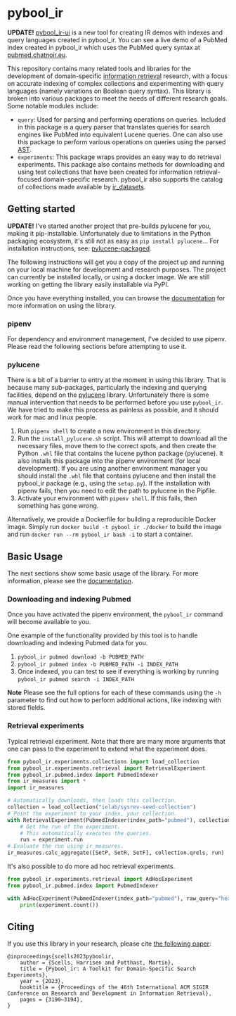 # pybool_ir

**UPDATE!** [pybool_ir-ui](https://github.com/hscells/pybool_ir-ui) is a new tool for creating IR demos with indexes and query languages created in pybool_ir. You can see a live demo of a PubMed index created in pybool_ir which uses the PubMed query syntax at [pubmed.chatnoir.eu](https://pubmed.chatnoir.eu).

This repository contains many related tools and libraries for the development of domain-specific  [information retrieval](https://en.wikipedia.org/wiki/Information_retrieval) research, with a focus on accurate indexing of complex collections and experimenting with query languages (namely variations on Boolean query syntax). This library is broken into various packages to meet the needs of different research goals. Some notable modules include:

 - `query`: Used for parsing and performing operations on queries. Included in this package is a query parser that translates queries for search engines like PubMed into equivalent Lucene queries. One can also use this package to perform various operations on queries using the parsed [AST](https://en.wikipedia.org/wiki/Abstract_syntax_tree).
 - `experiments`: This package wraps provides an easy way to do retrieval experiments. This package also contains methods for downloading and using test collections that have been created for information retrieval-focused domain-specific research. pybool_ir also supports the catalog of collections made available by [ir_datasets](https://ir-datasets.com/).

## Getting started

**UPDATE!** I've started another project that pre-builds pylucene for you, making it pip-installable. Unfortunately due to limitations in the Python packaging ecosystem, it's still not as easy as `pip install pylucene`... For installation instructions, see: [pylucene-packaged](https://github.com/hscells/pylucene-packaged).

The following instructions will get you a copy of the project up and running on your local machine for development and research purposes. The project can currently be installed locally, or using a docker image. We are still working on getting the library easily installable via PyPI.

Once you have everything installed, you can browse the [documentation](https://scells.me/pybool_ir/) for more information on using the library.

### pipenv

For dependency and environment management, I've decided to use pipenv. Please read the following sections before attempting to use it.

### pylucene

There is a bit of a barrier to entry at the moment in using this library. That is because many sub-packages, particularly the indexing and querying facilities, depend on the [pylucene](https://lucene.apache.org/pylucene/) library. Unfortunately there is some manual intervention that needs to be performed before you use `pybool_ir`. We have tried to make this process as painless as possible, and it should work for mac and linux people.

 1. Run `pipenv shell` to create a new environment in this directory.
 2. Run the `install_pylucene.sh` script. This will attempt to download all the necessary files, move them to the correct spots, and then create the Python `.whl` file that contains the lucene python package (pylucene). It also installs this package into the pipenv environment (for local development). If you are using another environment manager you should install the `.whl` file that contains pylucene and then install the pybool_ir package (e.g., using the `setup.py`). If the installation with pipenv fails, then you need to edit the path to pylucene in the Pipfile.
 3. Activate your environment with `pipenv shell`. If this fails, then something has gone wrong. 

Alternatively, we provide a Dockerfile for building a reproducible Docker image. Simply run `docker build -t pybool_ir ./docker` to build the image and run `docker run --rm pybool_ir bash -i` to start a container.

## Basic Usage

The next sections show some basic usage of the library. For more information, please see the [documentation](https://scells.me/pybool_ir/).

### Downloading and indexing Pubmed

Once you have activated the pipenv environment, the `pybool_ir` command will become available to you. 

One example of the functionality provided by this tool is to handle downloading and indexing Pubmed data for you.

 1. `pybool_ir pubmed download -b PUBMED_PATH`
 2. `pybool_ir pubmed index -b PUBMED_PATH -i INDEX_PATH`
 3. Once indexed, you can test to see if everything is working by running `pybool_ir pubmed search -i INDEX_PATH`

**Note** Please see the full options for each of these commands using the `-h` parameter to find out how to perform additional actions, like indexing with stored fields.

### Retrieval experiments

Typical retrieval experiment. Note that there are many more arguments that one can pass to the experiment to extend what the experiment does.

```python
from pybool_ir.experiments.collections import load_collection
from pybool_ir.experiments.retrieval import RetrievalExperiment
from pybool_ir.pubmed.index import PubmedIndexer
from ir_measures import *
import ir_measures

# Automatically downloads, then loads this collection.
collection = load_collection("ielab/sysrev-seed-collection")
# Point the experiment to your index, your collection.
with RetrievalExperiment(PubmedIndexer(index_path="pubmed"), collection=collection) as experiment:
    # Get the run of the experiment.
    # This automatically executes the queries.
    run = experiment.run
# Evaluate the run using ir_measures.
ir_measures.calc_aggregate([SetP, SetR, SetF], collection.qrels, run)
```

It's also possible to do more ad hoc retrieval experiments.

```python
from pybool_ir.experiments.retrieval import AdHocExperiment
from pybool_ir.pubmed.index import PubmedIndexer

with AdHocExperiment(PubmedIndexer(index_path="pubmed"), raw_query="headache[tiab]") as experiment:
    print(experiment.count())
```

## Citing

If you use this library in your research, please cite [the following paper](https://dl.acm.org/doi/10.1145/3539618.3591819):

```
@inproceedings{scells2023pyboolir,
    author = {Scells, Harrisen and Potthast, Martin},
    title = {Pybool_ir: A Toolkit for Domain-Specific Search Experiments},
    year = {2023},
    booktitle = {Proceedings of the 46th International ACM SIGIR Conference on Research and Development in Information Retrieval},
    pages = {3190–3194},
}
```